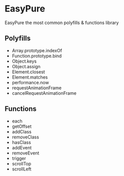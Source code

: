 # EasyPure
EasyPure the most common polyfills & functions library

## Polyfills
* Array.prototype.indexOf
* Function.prototype.bind
* Object.keys
* Object.assign
* Element.closest
* Element.matches
* performance.now
* requestAnimationFrame
* cancelRequestAnimationFrame

## Functions
* each
* getOffset
* addClass
* removeClass
* hasClass
* addEvent
* removeEvent
* trigger
* scrollTop
* scrollLeft
